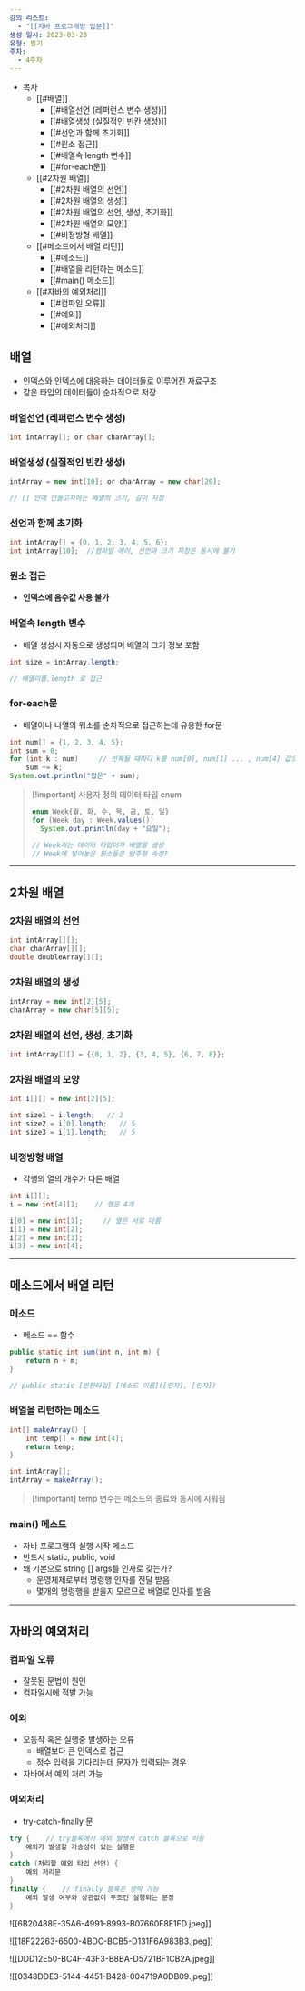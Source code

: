 ```yaml
---
강의 리스트:
  - "[[자바 프로그래밍 입문]]"
생성 일시: 2023-03-23
유형: 필기
주차:
  - 4주차
---
```

- 목차
    - [[#배열]]
        - [[#배열선언 (레퍼런스 변수 생성)]]
        - [[#배열생성 (실질적인 빈칸 생성)]]
        - [[#선언과 함께 초기화]]
        - [[#원소 접근]]
        - [[#배열속 length 변수]]
        - [[#for-each문]]
    - [[#2차원 배열]]
        - [[#2차원 배열의 선언]]
        - [[#2차원 배열의 생성]]
        - [[#2차원 배열의 선언, 생성, 초기화]]
        - [[#2차원 배열의 모양]]
        - [[#비정방형 배열]]
    - [[#메소드에서 배열 리턴]]
        - [[#메소드]]
        - [[#배열을 리턴하는 메소드]]
        - [[#main() 메소드]]
    - [[#자바의 예외처리]]
        - [[#컴파일 오류]]
        - [[#예외]]
        - [[#예외처리]]

## 배열

- 인덱스와 인덱스에 대응하는 데이터들로 이루어진 자료구조
- 같은 타입의 데이터들이 순차적으로 저장

  

### 배열선언 (레퍼런스 변수 생성)

```Java
int intArray[]; or char charArray[];
```

### 배열생성 (실질적인 빈칸 생성)

```Java
intArray = new int[10]; or charArray = new char[20];

// [] 안에 만들고자하는 배열의 크기, 길이 지정
```

### 선언과 함께 초기화

```Java
int intArray[] = {0, 1, 2, 3, 4, 5, 6};
int intArray[10];  //컴파일 에러, 선언과 크기 지정은 동시에 불가
```

  

### 원소 접근

- **인덱스에 음수값 사용 불가**

  

### 배열속 length 변수

- 배열 생성시 자동으로 생성되며 배열의 크기 정보 포함

```Java
int size = intArray.length;

// 배열이름.length 로 접근
```

  

### for-each문

- 배열이나 나열의 워소를 순차적으로 접근하는데 유용한 for문

```Java
int num[] = {1, 2, 3, 4, 5};
int sum = 0;
for (int k : num)     // 반복될 때마다 k를 num[0], num[1] ... , num[4] 값으로 설정
	sum += k;
System.out.println("합은" + sum);
```

  

> [!important] 사용자 정의 데이터 타입 enum
> 
> ```Java
> enum Week{월, 화, 수, 목, 금, 토, 일}
> for (Week day : Week.values())
> 	System.out.println(day + "요일");
> 
> // Week라는 데이터 타입이자 배열을 생성
> // Week에 넣어놓은 원소들은 범주형 속성?
> ```

---

  

  

## 2차원 배열

### 2차원 배열의 선언

```Java
int intArray[][];
char charArray[][];
double doubleArray[][];
```

### 2차원 배열의 생성

```Java
intArray = new int[2][5];
charArray = new char[5][5];
```

### 2차원 배열의 선언, 생성, 초기화

```Java
int intArray[][] = {{0, 1, 2}, {3, 4, 5}, {6, 7, 8}};
```

  

### 2차원 배열의 모양

```Java
int i[][] = new int[2][5];

int size1 = i.length;   // 2
int size2 = i[0].length;   // 5
int size3 = i[1].length;   // 5
```

  

### 비정방형 배열

- 각행의 열의 개수가 다른 배열

```Java
int i[][];
i = new int[4][];    // 행은 4개

i[0] = new int[1];     // 열은 서로 다름
i[1] = new int[2];
i[2] = new int[3];
i[3] = new int[4];
```

---

  

  

## 메소드에서 배열 리턴

### 메소드

- 메소드 == 함수

```Java
public static int sum(int n, int m) {
	return n + m;
}

// public static [반환타입] [메소드 이름]([인자], [인자])
```

  

### 배열을 리턴하는 메소드

```Java
int[] makeArray() {   
	int temp[] = new int[4];
	return temp;
}

int intArray[];
intArray = makeArray();
```

> [!important] temp 변수는 메소드의 종료와 동시에 지워짐

  

### main() 메소드

- 자바 프로그램의 실행 시작 메소드
- 반드시 static, public, void
- 왜 기본으로 string [] args를 인자로 갖는가?
    - 운영체제로부터 명령행 인자를 전달 받음
    - 몇개의 명령행을 받을지 모르므로 배열로 인자를 받음

---

  

  

## 자바의 예외처리

### 컴파일 오류

- 잘못된 문법이 원인
- 컴파일시에 적발 가능

### 예외

- 오동작 혹은 실행중 발생하는 오류
    - 배열보다 큰 인덱스로 접근
    - 정수 입력을 기다리는데 문자가 입력되는 경우
- 자바에서 예외 처리 가능

### 예외처리

- try-catch-finally 문

```Java
try {    // try블록에서 예외 발생시 catch 블록으로 이동
	예외가 발생할 가승성이 있는 실행문
}
catch (처리할 예외 타입 선언) {
	예외 처리문
}
finally {    // finally 블록은 생략 가능
	예외 발생 여부와 상관없이 무조건 실행되는 문장
}
```

  

![[6B20488E-35A6-4991-8993-B07660F8E1FD.jpeg]]

![[18F22263-6500-4BDC-BCB5-D131F6A983B3.jpeg]]

![[DDD12E50-BC4F-43F3-B8BA-D5721BF1CB2A.jpeg]]

![[0348DDE3-5144-4451-B428-004719A0DB09.jpeg]]